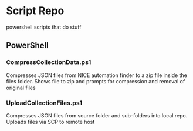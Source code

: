 # Script Repo
powershell scripts that do stuff

## PowerShell

### CompressCollectionData.ps1
Compresses JSON files from NICE automation finder to a zip file inside the files folder. Shows file to zip and prompts for compression and removal of original files

### UploadCollectionFiles.ps1
Compresses JSON files from source folder and sub-folders into local repo. Uploads files via SCP to remote host